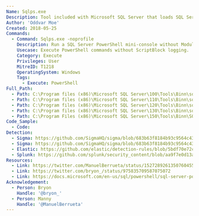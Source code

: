 ```yaml
---
Name: Sqlps.exe
Description: Tool included with Microsoft SQL Server that loads SQL Server cmdlets. Microsoft SQL Server\100 and 110 are Powershell v2. Microsoft SQL Server\120 and 130 are Powershell version 4. Replaced by SQLToolsPS.exe in SQL Server 2016, but will be included with installation for compatability reasons.
Author: 'Oddvar Moe'
Created: 2018-05-25
Commands:
  - Command: Sqlps.exe -noprofile
    Description: Run a SQL Server PowerShell mini-console without Module and ScriptBlock Logging.
    Usecase: Execute PowerShell commands without ScriptBlock logging.
    Category: Execute
    Privileges: User
    MitreID: T1218
    OperatingSystem: Windows
    Tags:
      - Execute: PowerShell
Full_Path:
  - Path: C:\Program files (x86)\Microsoft SQL Server\100\Tools\Binn\sqlps.exe
  - Path: C:\Program files (x86)\Microsoft SQL Server\110\Tools\Binn\sqlps.exe
  - Path: C:\Program files (x86)\Microsoft SQL Server\120\Tools\Binn\sqlps.exe
  - Path: C:\Program files (x86)\Microsoft SQL Server\130\Tools\Binn\sqlps.exe
  - Path: C:\Program Files (x86)\Microsoft SQL Server\150\Tools\Binn\SQLPS.exe
Code_Sample:
  - Code:
Detection:
  - Sigma: https://github.com/SigmaHQ/sigma/blob/683b63f8184b93c9564c4310d10c571cbe367e1e/rules/windows/process_creation/proc_creation_win_mssql_sqlps_susp_execution.yml
  - Sigma: https://github.com/SigmaHQ/sigma/blob/683b63f8184b93c9564c4310d10c571cbe367e1e/rules/windows/image_load/image_load_dll_system_management_automation_susp_load.yml
  - Elastic: https://github.com/elastic/detection-rules/blob/5bdf70e72c6cd4547624c521108189af994af449/rules/windows/execution_suspicious_powershell_imgload.toml
  - Splunk: https://github.com/splunk/security_content/blob/aa9f7e0d13a61626c69367290ed1b7b71d1281fd/docs/_posts/2021-10-05-suspicious_copy_on_system32.md
Resources:
  - Link: https://twitter.com/ManuelBerrueta/status/1527289261350760455
  - Link: https://twitter.com/bryon_/status/975835709587075072
  - Link: https://docs.microsoft.com/en-us/sql/powershell/sql-server-powershell?view=sql-server-2017
Acknowledgement:
  - Person: Bryon
    Handle: '@bryon_'
  - Person: Manny
    Handle: '@ManuelBerrueta'
---
```

